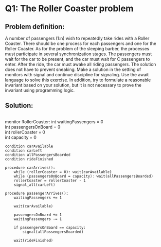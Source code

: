 # Q1: The Roller Coaster problem

## Problem definition: 

A number of passengers (1:n) wish to repeatedly take rides with a Roller Coaster. There should be one process for each passengers and one for the Roller Coaster. As for the problem of the sleeping barber, the processes must participate in several synchronization stages. The passengers must wait for the car to be present, and the car must wait for C passengers to enter. After the ride, the car must awake all riding passengers. The solution does not have to prevent sneaking. Make a solution in the setting of monitors with signal and continue discipline for signaling. Use the await language to solve this exercise. In addition, try to formulate a reasonable invariant based on your solution, but it is not necessary to prove the invariant using programming logic. 

## Solution:


```text

```
monitor RollerCoaster:
    int waitingPassengers = 0         
    int passengersOnBoard = 0    
    int rollerCoaster = 0     
    int capacity = 0                               

    condition carAvailable  
    condition carLeft            
    condition allPassengersBoarded      
    condition rideFinished              

    procedure carArrives():
        while (rollerCoaster = 0): wait(carAvailable)
        while (passengersOnBoard = capacity): wait(allPassengersBoarded)
        rollerCoaster = rollerCoaster - 1
        signal_all(carLeft) 

    procedure passengerArrives():
        waitingPassengers += 1

        wait(carAvailable)

        passengersOnBoard += 1
        waitingPassengers -= 1

        if passengersOnBoard == capacity:
            signal(allPassengersBoarded)

        wait(rideFinished)